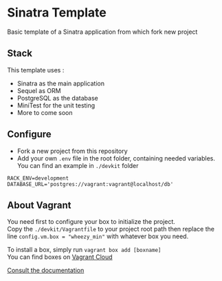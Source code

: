 # Sinatra Template

Basic template of a Sinatra application from which fork new project

## Stack

This template uses :

- Sinatra as the main application
- Sequel as ORM
- PostgreSQL as the database
- MiniTest for the unit testing
- More to come soon

## Configure

- Fork a new project from this repository
- Add your own `.env` file in the root folder, containing needed variables.  
  You can find an example in `./devkit` folder

```
RACK_ENV=development
DATABASE_URL='postgres://vagrant:vagrant@localhost/db'
```

## About Vagrant

You need first to configure your box to initialize the project.  
Copy the `./devkit/Vagrantfile` to your project root path then
replace the line `config.vm.box = "wheezy_min"` with whatever box you need.

To install a box, simply run `vagrant box add [boxname]`  
You can find boxes on [Vagrant Cloud][vagrantcloud]

[Consult the documentation][vagrantboxes]

[vagrantcloud]:https://vagrantcloud.com/
[vagrantboxes]:https://docs.vagrantup.com/v2/getting-started/boxes.html
